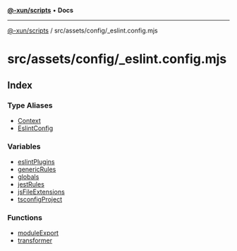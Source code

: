 [**@-xun/scripts**](../../../../README.md) • **Docs**

***

[@-xun/scripts](../../../../README.md) / src/assets/config/\_eslint.config.mjs

# src/assets/config/\_eslint.config.mjs

## Index

### Type Aliases

- [Context](type-aliases/Context.md)
- [EslintConfig](type-aliases/EslintConfig.md)

### Variables

- [eslintPlugins](variables/eslintPlugins.md)
- [genericRules](variables/genericRules.md)
- [globals](variables/globals.md)
- [jestRules](variables/jestRules.md)
- [jsFileExtensions](variables/jsFileExtensions.md)
- [tsconfigProject](variables/tsconfigProject.md)

### Functions

- [moduleExport](functions/moduleExport.md)
- [transformer](functions/transformer.md)
